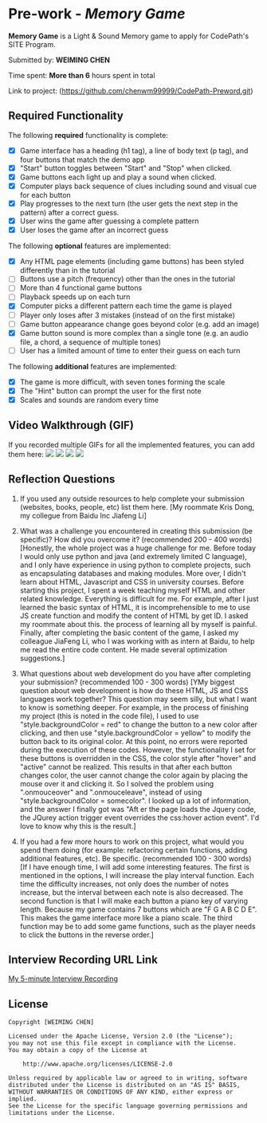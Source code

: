 # Pre-work - *Memory Game*

**Memory Game** is a Light & Sound Memory game to apply for CodePath's SITE Program. 

Submitted by: **WEIMING CHEN**

Time spent: **More than 6** hours spent in total

Link to project: (https://github.com/chenwm99999/CodePath-Preword.git)

## Required Functionality

The following **required** functionality is complete:

* [x] Game interface has a heading (h1 tag), a line of body text (p tag), and four buttons that match the demo app
* [x] "Start" button toggles between "Start" and "Stop" when clicked. 
* [x] Game buttons each light up and play a sound when clicked. 
* [x] Computer plays back sequence of clues including sound and visual cue for each button
* [x] Play progresses to the next turn (the user gets the next step in the pattern) after a correct guess. 
* [x] User wins the game after guessing a complete pattern
* [x] User loses the game after an incorrect guess

The following **optional** features are implemented:

* [x] Any HTML page elements (including game buttons) has been styled differently than in the tutorial
* [ ] Buttons use a pitch (frequency) other than the ones in the tutorial
* [ ] More than 4 functional game buttons
* [ ] Playback speeds up on each turn
* [x] Computer picks a different pattern each time the game is played
* [ ] Player only loses after 3 mistakes (instead of on the first mistake)
* [ ] Game button appearance change goes beyond color (e.g. add an image)
* [x] Game button sound is more complex than a single tone (e.g. an audio file, a chord, a sequence of multiple tones)
* [ ] User has a limited amount of time to enter their guess on each turn

The following **additional** features are implemented:

- [x] The game is more difficult, with seven tones forming the scale
- [x] The "Hint" button can prompt the user for the first note
- [x] Scales and sounds are random every time

## Video Walkthrough (GIF)

If you recorded multiple GIFs for all the implemented features, you can add them here:
![](http://g.recordit.co/WfmaBne8zX.gif)
![](http://g.recordit.co/57RpFjKh75.gif)
![](gif3-link-here)
![](gif4-link-here)

## Reflection Questions
1. If you used any outside resources to help complete your submission (websites, books, people, etc) list them here. 
[My roommate Kris Dong, my collegue from Baidu Inc Jiafeng Li]

2. What was a challenge you encountered in creating this submission (be specific)? How did you overcome it? (recommended 200 - 400 words) 
[Honestly, the whole project was a huge challenge for me. Before today I would only use python and java (and extremely limited C language), and I only have experience in using python to complete projects, such as encapsulating databases and making modules. More over, I didn't learn about HTML, Javascript and CSS in university courses. Before starting this project, I spent a week teaching myself HTML and other related knowledge. Everything is difficult for me. For example, after I just learned the basic syntax of HTML, it is incomprehensible to me to use JS create function and modify the content of HTML by get ID. I asked my roommate about this. the process of learning all by myself is painful. Finally, after completing the basic content of the game, I asked my colleague JiaFeng Li, who I was working with as intern at Baidu, to help me read the entire code content. He made several optimization suggestions.]

3. What questions about web development do you have after completing your submission? (recommended 100 - 300 words) 
[YMy biggest question about web development is how do these HTML, JS and CSS languages ​​​​work together? This question may seem silly, but what I want to know is something deeper. For example, in the process of finishing my project (this is noted in the code file), I used to use "style.backgroundColor = red" to change the button to a new color after clicking, and then use "style.backgroundColor = yellow" to modify the button back to its original color. At this point, no errors were reported during the execution of these codes. However, the functionality I set for these buttons is overridden in the CSS, the color style after "hover" and "active" cannot be realized. This results in that after each button changes color, the user cannot change the color again by placing the mouse over it and clicking it. So I solved the problem using ".onmouceover" and ".onmouceleave", instead of using "style.backgroundColor = somecolor". I looked up a lot of information, and the answer I finally got was "Aft er the page loads the Jquery code, the JQurey action trigger event overrides the css:hover action event". I'd love to know why this is the result.]

4. If you had a few more hours to work on this project, what would you spend them doing (for example: refactoring certain functions, adding additional features, etc). Be specific. (recommended 100 - 300 words) 
[If I have enough time, I will add some interesting features. The first is mentioned in the options, I will increase the play interval function. Each time the difficulty increases, not only does the number of notes increase, but the interval between each note is also decreased. The second function is that I will make each button a piano key of varying length. Because my game contains 7 buttons which are "F G A B C D E". This makes the game interface more like a piano scale. The third function may be to add some game functions, such as the player needs to click the buttons in the reverse order.]



## Interview Recording URL Link

[My 5-minute Interview Recording](https://www.loom.com/share/461f5639d1b54a22abed158a60708d3a)


## License

    Copyright [WEIMING CHEN]

    Licensed under the Apache License, Version 2.0 (the "License");
    you may not use this file except in compliance with the License.
    You may obtain a copy of the License at

        http://www.apache.org/licenses/LICENSE-2.0

    Unless required by applicable law or agreed to in writing, software
    distributed under the License is distributed on an "AS IS" BASIS,
    WITHOUT WARRANTIES OR CONDITIONS OF ANY KIND, either express or implied.
    See the License for the specific language governing permissions and
    limitations under the License.